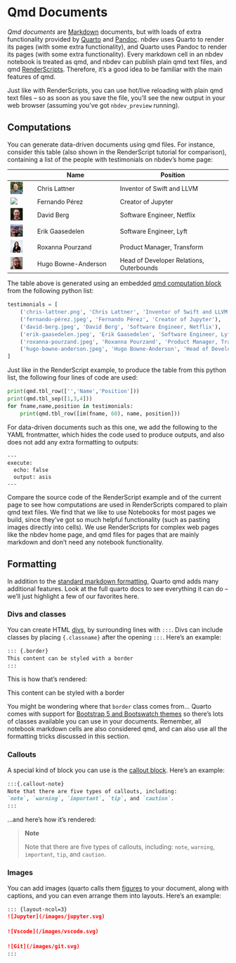 # Qmd Documents


*Qmd documents* are [Markdown]() documents, but with loads of extra
functionality provided by [Quarto](https://quarto.org/) and
[Pandoc](https://pandoc.org/). nbdev uses Quarto to render its pages
(with some extra functionality), and Quarto uses Pandoc to render its
pages (with some extra functionality). Every markdown cell in an nbdev
notebook is treated as qmd, and nbdev can publish plain qmd text files,
and qmd [RenderScripts](../tutorials/renderscript.html). Therefore, it’s
a good idea to be familiar with the main features of qmd.

Just like with RenderScripts, you can use hot/live reloading with plain
qmd text files – so as soon as you save the file, you’ll see the new
output in your web browser (assuming you’ve got `nbdev_preview`
running).

## Computations

You can generate data-driven documents using qmd files. For instance,
consider this table (also shown in the RenderScript tutorial for
comparison), containing a list of the people with testimonials on
nbdev’s home page:

<table>
<colgroup>
<col style="width: 12%" />
<col style="width: 37%" />
<col style="width: 50%" />
</colgroup>
<thead>
<tr class="header">
<th></th>
<th>Name</th>
<th>Position</th>
</tr>
</thead>
<tbody>
<tr class="odd">
<td><img src="../images/chris-lattner.png" style="width:60.0%" /></td>
<td>Chris Lattner</td>
<td>Inventor of Swift and LLVM</td>
</tr>
<tr class="even">
<td><img src="../images/fernando-pérez.jpeg" style="width:60.0%" /></td>
<td>Fernando Pérez</td>
<td>Creator of Jupyter</td>
</tr>
<tr class="odd">
<td><img src="../images/david-berg.jpeg" style="width:60.0%" /></td>
<td>David Berg</td>
<td>Software Engineer, Netflix</td>
</tr>
<tr class="even">
<td><img src="../images/erik-gaasedelen.jpeg"
style="width:60.0%" /></td>
<td>Erik Gaasedelen</td>
<td>Software Engineer, Lyft</td>
</tr>
<tr class="odd">
<td><img src="../images/roxanna-pourzand.jpeg"
style="width:60.0%" /></td>
<td>Roxanna Pourzand</td>
<td>Product Manager, Transform</td>
</tr>
<tr class="even">
<td><img src="../images/hugo-bowne-anderson.jpeg"
style="width:60.0%" /></td>
<td>Hugo Bowne-Anderson</td>
<td>Head of Developer Relations, Outerbounds</td>
</tr>
</tbody>
</table>

The table above is generated using an embedded [qmd computation
block](https://quarto.org/docs/computations/python.html) from the
following python list:

<div class="column-screen-inset-right">

``` python
testimonials = [
    ('chris-lattner.png', 'Chris Lattner', 'Inventor of Swift and LLVM'),
    ('fernando-pérez.jpeg', 'Fernando Pérez', 'Creator of Jupyter'),
    ('david-berg.jpeg', 'David Berg', 'Software Engineer, Netflix'),
    ('erik-gaasedelen.jpeg', 'Erik Gaasedelen', 'Software Engineer, Lyft'),
    ('roxanna-pourzand.jpeg', 'Roxanna Pourzand', 'Product Manager, Transform'),
    ('hugo-bowne-anderson.jpeg', 'Hugo Bowne-Anderson', 'Head of Developer Relations, Outerbounds')
]
```

</div>

Just like in the RenderScript example, to produce the table from this
python list, the following four lines of code are used:

``` python
print(qmd.tbl_row(['','Name','Position']))
print(qmd.tbl_sep([1,3,4]))
for fname,name,position in testimonials:
    print(qmd.tbl_row([im(fname, 60), name, position]))
```

For data-driven documents such as this one, we add the following to the
YAML frontmatter, which hides the code used to produce outputs, and also
does not add any extra formatting to outputs:

    ---
    execute:
      echo: false
      output: asis
    ---

Compare the source code of the RenderScript example and of the current
page to see how computations are used in RenderScripts compared to plain
qmd text files. We find that we like to use Notebooks for most pages we
build, since they’ve got so much helpful functionality (such as pasting
images directly into cells). We use RenderScripts for complex web pages
like the nbdev home page, and qmd files for pages that are mainly
markdown and don’t need any notebook functionality.

## Formatting

In addition to the [standard markdown
formatting](https://quarto.org/docs/authoring/markdown-basics.html),
Quarto qmd adds many additional features. Look at the full quarto docs
to see everything it can do – we’ll just highlight a few of our
favorites here.

### Divs and classes

You can create HTML
[divs](https://quarto.org/docs/authoring/markdown-basics.html#divs-and-spans),
by surrounding lines with `:::`. Divs can include classes by placing
`{.classname}` after the opening `:::`. Here’s an example:

``` markdown
::: {.border}
This content can be styled with a border
:::
```

This is how that’s rendered:

<div class="border">

This content can be styled with a border

</div>

You might be wondering where that `border` class comes from… Quarto
comes with support for [Bootstrap 5 and Bootswatch
themes](https://quarto.org/docs/output-formats/html-themes.html) so
there’s lots of classes available you can use in your documents.
Remember, all notebook markdown cells are also considered qmd, and can
also use all the formatting tricks discussed in this section.

### Callouts

A special kind of block you can use is the [callout
block](https://quarto.org/docs/authoring/callouts.html). Here’s an
example:

``` markdown
:::{.callout-note}
Note that there are five types of callouts, including:
`note`, `warning`, `important`, `tip`, and `caution`.
:::
```

…and here’s how it’s rendered:

<div>

> **Note**
>
> Note that there are five types of callouts, including: `note`,
> `warning`, `important`, `tip`, and `caution`.

</div>

### Images

You can add images (quarto calls them
[figures](https://quarto.org/docs/authoring/figures.html) to your
document, along with captions, and you can even arrange them into
layouts. Here’s an example:

``` markdown
::: {layout-ncol=3}
![Jupyter](/images/jupyter.svg)

![Vscode](/images/vscode.svg)

![Git](/images/git.svg)
:::
```

<div>

</div>
